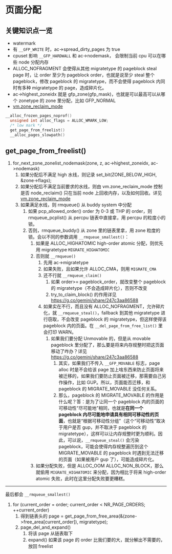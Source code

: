 # 页面分配

## 关键知识点一览

- watermark
- 有 `__GFP_WRITE` 时，ac->spread_dirty_pages 为 true
- cpuset 影响 `__GFP_HARDWALL` 和 ac->nodemask，
  会限制当前 cpu 可以在哪些 node 分配内存
- ALLOC_NOFRAGMENT 会使得从其他 migratetype 的 pageblock steal page 时，让 order 至少为 pageblock order，也就是说至少 steal 整个 pageblock，修改 pageblock 的 migratetype，而不会使得 pageblock 内同时有多种 migratetype 的 page，造成碎片化。
- ac->highest_zoneidx 就是 gfp_zone(gfp_mask)，也就是可以最高可以从哪个 zonetype 的 zone 里分配，比如 GFP_NORMAL
- [vm.zone_reclaim_mode](sysctl/vm.zone_reclaim_mode.md)

```cpp
__alloc_frozen_pages_noprof()
  unsigned int alloc_flags = ALLOC_WMARK_LOW;
  /* low mark */
  get_page_from_freelist()
  __alloc_pages_slowpath()
```

## get_page_from_freelist()

1. for_next_zone_zonelist_nodemask(zone, z, ac->highest_zoneidx, ac->nodemask)
   1. 如果分配后不满足 high 水线，则记录 set_bit(ZONE_BELOW_HIGH, &zone->flags);
   2. 如果分配后不满足当前要求的水线，则由 vm.zone_reclaim_mode 控制是否 node_reclaim() 只在当前 node 上回收内存，以及如何回收。详见 [vm.zone_reclaim_mode](sysctl/vm.zone_reclaim_mode.md)
   3. 如果满足水线，则 rmqueue() 从 buddy system 中分配
      1. 如果 pcp_allowed_order() order 为 0-3 或 THP 的 order，则 rmqueue_pcplist() 从 percpu 链表中直接拿，用 percpu 的粒度小的锁。
      2. 否则，rmqueue_buddy() 从 zone 里的链表里拿，用 zone 粒度的锁。会以不同的参数调用 `__rmqueue_smallest()`：
         1. 如果是 ALLOC_HIGHATOMIC high-order atomic 分配，则优先用 migratetype `MIGRATE_HIGHATOMIC`
         2. 否则就 `__rmqueue()`
            1. 先用 ac->migratetype
            2. 如果失败，且如果允许 ALLOC_CMA，则用 `MIGRATE_CMA`
            3. 还不行就 `__rmqueue_claim()`
               1. 如果 order>= pageblock_order，就改变整个 pageblock 的 migratetype（不会造成碎片化），否则不改变
               2. try_to_claim_block() 的作用详见 https://g.co/gemini/share/247c3aa86588
            4. 如果实在不行，而且没有 ALLOC_NOFRAGMENT，允许碎片化，就 `__rmqueue_steal()`，fallback 到其他 migratetype 进行窃取，不会改变 pageblock 的 migratetype，但这样使得该 pageblock 内的页面。在 `__del_page_from_free_list()` 里会打印 WARN。
               1. 如果我们要分配 Unmovable 的，但是从 movable pageblock 里分配了，那么要是将来内存规整时把这页面移动了咋办？详见 https://g.co/gemini/share/247c3aa86588
                  1. 其实，如果我们不传入 `__GFP_MOVABLE` 标志，page alloc 时是不会给该 page 加上啥东西来防止页面将来被迁移的，如果我们要防止页面被迁移，那需要自己另作操作，比如 GUP。所以，页面能否迁移，和 pageblock 的 MIGRATE_MOVABLE 没任何关系。
                  2. 那么，pageblock 的 MIGRATE_MOVABLE 的作用是什么呢？答：是为了让同一个 pageblock 内的页面的可移动性“尽可能地”相同，也就是**在同一个 pageblock 内尽可能地申请具有相同可移动性的页面**，也就是“根据可移动性分组”（这个“可移动性”取决于用户是否 gup，并不取决于 pageblock 的 migratetype），这样可以让内存规整时更为顺利。因此，可以说，`__rmqueue_steal()` 会污染 pageblock，可能会使得内存规整遍历到这个 MIGRATE_MOVABLE 的 pageblock 时遇到无法迁移的页面（如果被用户 gup 了），可能造成碎片化。
         3. 如果分配失败，但是 ALLOC_OOM ALLOC_NON_BLOCK，那么就偷用 `MIGRATE_HIGHATOMIC` 来分配，因为相比于将来 high-order atomic 失败，此时在这里分配失败要更糟糕。

---

最后都会 `__rmqueue_smallest()`

1. for (current_order = order; current_order < NR_PAGE_ORDERS; ++current_order)
   1. 得到链表头的 page = get_page_from_free_area(&(zone->free_area[current_order]), migratetype);
   2. page_del_and_expand()
      1. 将该 page 从链表取下
      2. expand() 如果该 page 的 order 比我们要的大，就分解出不需要的，放回 freelist
